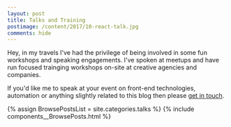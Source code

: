```yaml
---
layout: post
title: Talks and Training
postimage: /content/2017/10-react-talk.jpg
comments: hide
---
```


Hey, in my travels I've had the privilege of being involved in some
fun workshops and speaking engagements. I've spoken at meetups and
have run focused trainging workshops on-site at creative agencies and
companies.

If you'd like me to speak at your event on
front-end technologies, automation or anything slightly related to
this blog then please [get in touch](/workwithme).

{% assign BrowsePostsList = site.categories.talks %}
{% include components__BrowsePosts.html %}
